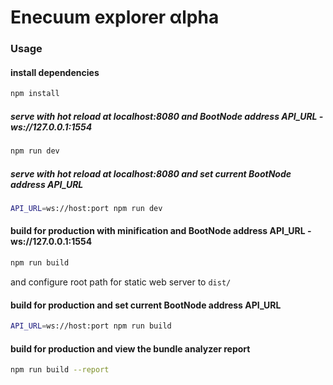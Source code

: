 # Enecuum explorer &alpha;lpha

### Usage


#### install dependencies
``` bash
npm install
```
  
##### serve with hot reload at localhost:8080 and BootNode address API_URL - ws://127.0.0.1:1554
```bash
npm run dev 
```

##### serve with hot reload at localhost:8080 and set current BootNode address API_URL
```bash
API_URL=ws://host:port npm run dev 
```

#### build for production with minification and BootNode address API_URL - ws://127.0.0.1:1554
```bash
npm run build
```
and configure root path for static web server to `dist/`

#### build for production and set current BootNode address API_URL
```bash
API_URL=ws://host:port npm run build
```

#### build for production and view the bundle analyzer report
```bash
npm run build --report
```

